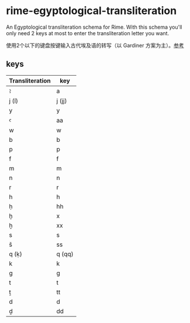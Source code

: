 # rime-egyptological-transliteration

An Egyptological transliteration schema for Rime. With this schema you'll only need 2 keys at most to enter the transliteration letter you want.

使用2个以下的键盘按键输入古代埃及语的转写（以 Gardiner 方案为主）。[参考](https://en.wikipedia.org/wiki/Transliteration_of_Ancient_Egyptian)

## keys

| Transliteration | key    |
|-----------------|--------|
| ꜣ               | a      |
| j (ı͗)           | j (jj) |
| y               | y      |
| ꜥ               | aa     |
| w               | w      |
| b               | b      |
| p               | p      |
| f               | f      |
| m               | m      |
| n               | n      |
| r               | r      |
| h               | h      |
| ḥ               | hh     |
| ḫ               | x      |
| ẖ               | xx     |
| s               | s      |
| š               | ss     |
| q (ḳ)           | q (qq) |
| k               | k      |
| g               | g      |
| t               | t      |
| ṯ               | tt     |
| d               | d      |
| ḏ               | dd     |
